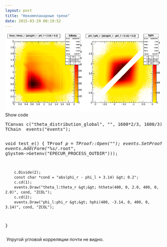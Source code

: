 ```yaml
---
layout: post
title: "Некомпланарные треки"
date: 2015-03-29 00:19:52
---
```


<img src="/assets/noncomplanar_theta_disribution.png" alt="" width="531" height="252" />

<div class="spoiler" id="spoiler-text" data-spoiler-link="1">
  <span>Show code</span>
</div>

<div class="spoiler-content" data-spoiler-link="1">
  <pre>TCanvas c("theta_distribution_global", "", 1600*2/3, 1600/3);
TChain  events("events");

void test_e()
{
        TProof *p = TProof::Open("");
        events.SetProof();
        events.Add(Form("%s/*.root", gSystem-&gt;Getenv("EPECUR_PROCESS_OUTDIR")));
                
        c.Divide(2);
        const char *cond = "abs(phi_r - phi_l + 3.14) &gt; 0.2";
        c.cd(1);
        events.Draw("theta_l:theta_r &gt;&gt; htheta(400, 0, 2.0, 400, 0, 2.0)", cond, "ZCOL");
        c.cd(2);
        events.Draw("phi_l:phi_r &gt;&gt; hphi(400, -3.14, 0, 400, 0, 3.14)", cond, "ZCOL");
}</pre>
</div>

 Упругой угловой корреляции почти не видно.